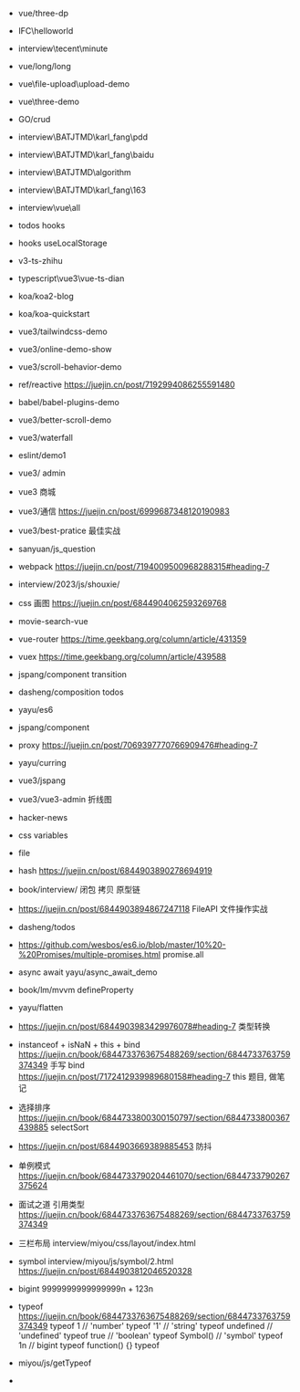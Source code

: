 - vue/three-dp
- IFC\helloworld
- interview\tecent\minute
- vue/long/long
- vue\file-upload\upload-demo
- vue\three-demo
- GO/crud
- interview\BATJTMD\karl_fang\pdd
- interview\BATJTMD\karl_fang\baidu
- interview\BATJTMD\algorithm
- interview\BATJTMD\karl_fang\163
- interview\vue\all
- todos hooks
- hooks  useLocalStorage
- v3-ts-zhihu
- typescript\vue3\vue-ts-dian 
- koa/koa2-blog
- koa/koa-quickstart
- vue3/tailwindcss-demo
- vue3/online-demo-show
- vue3/scroll-behavior-demo
- ref/reactive  https://juejin.cn/post/7192994086255591480
- babel/babel-plugins-demo
- vue3/better-scroll-demo
- vue3/waterfall
- eslint/demo1  
- vue3/ admin 
- vue3 商城
- vue3/通信 https://juejin.cn/post/6999687348120190983
- vue3/best-pratice  最佳实战
- sanyuan/js_question  
- webpack https://juejin.cn/post/7194009500968288315#heading-7
- interview/2023/js/shouxie/
- css 画图 https://juejin.cn/post/6844904062593269768
- movie-search-vue 
- vue-router https://time.geekbang.org/column/article/431359
- vuex https://time.geekbang.org/column/article/439588
- jspang/component transition
- dasheng/composition todos
- yayu/es6
- jspang/component
- proxy https://juejin.cn/post/7069397770766909476#heading-7
- yayu/curring
- vue3/jspang

- vue3/vue3-admin  折线图
- hacker-news
- css variables 
- file 
- hash  https://juejin.cn/post/6844903890278694919
- book/interview/  闭包 拷贝  原型链
- https://juejin.cn/post/6844903894867247118   FileAPI 文件操作实战


- dasheng/todos
- https://github.com/wesbos/es6.io/blob/master/10%20-%20Promises/multiple-promises.html promise.all
- async await yayu/async_await_demo
- book/lm/mvvm   defineProperty
- yayu/flatten
- https://juejin.cn/post/6844903983429976078#heading-7 类型转换
- instanceof + isNaN + this + bind
 https://juejin.cn/book/6844733763675488269/section/6844733763759374349
    手写 bind   https://juejin.cn/post/7172412939989680158#heading-7
    this 题目, 做笔记
- 选择排序  https://juejin.cn/book/6844733800300150797/section/6844733800367439885
    selectSort


- https://juejin.cn/post/6844903669389885453   防抖
- 单例模式  
    https://juejin.cn/book/6844733790204461070/section/6844733790267375624


- 面试之道  引用类型  https://juejin.cn/book/6844733763675488269/section/6844733763759374349
- 三栏布局 interview/miyou/css/layout/index.html
- symbol interview/miyou/js/symbol/2.html   https://juejin.cn/post/6844903812046520328
- bigint 9999999999999999n + 123n
- typeof            
    https://juejin.cn/book/6844733763675488269/section/6844733763759374349
    typeof 1 // 'number'
    typeof '1' // 'string'
    typeof undefined // 'undefined'
    typeof true // 'boolean'
    typeof Symbol() // 'symbol'
    typeof 1n // bigint
    typeof function() {}
    typeof 
- miyou/js/getTypeof
- 